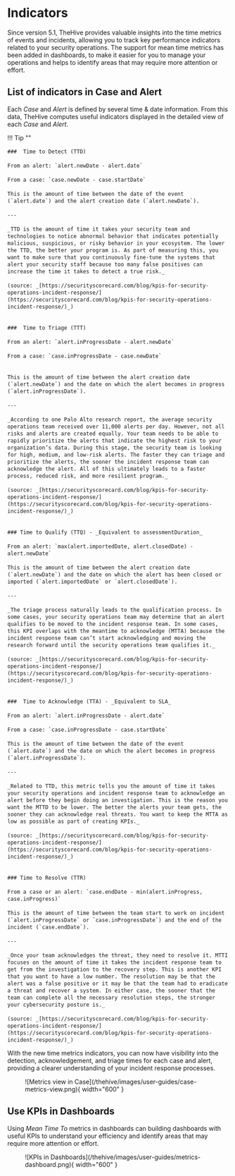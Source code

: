 # Indicators
Since version 5.1, TheHive provides valuable insights into the time metrics of events and incidents, allowing you to track key performance indicators related to your security operations.
The support for mean time metrics has been added in dashboards, to make it easier for you to manage your operations and helps to identify areas that may require more attention or effort.

## List of indicators in Case and Alert

Each _Case_ and _Alert_ is defined by several time & date information. From this data, TheHive computes useful indicators displayed in the detailed view of each _Case_ and _Alert_.

!!! Tip ""

    ###  Time to Detect (TTD)

    From an alert: `alert.newDate - alert.date`

    From a case: `case.newDate - case.startDate`

    This is the amount of time between the date of the event (`alert.date`) and the alert creation date (`alert.newDate`).

    --- 

    _TTD is the amount of time it takes your security team and technologies to notice abnormal behavior that indicates potentially malicious, suspicious, or risky behavior in your ecosystem. The lower the TTD, the better your program is. As part of measuring this, you want to make sure that you continuously fine-tune the systems that alert your security staff because too many false positives can increase the time it takes to detect a true risk._
    
    (source: _[https://securityscorecard.com/blog/kpis-for-security-operations-incident-response/](https://securityscorecard.com/blog/kpis-for-security-operations-incident-response/)_)


    ###  Time to Triage (TTT)

    From an alert: `alert.inProgressDate - alert.newDate`

    From a case: `case.inProgressDate - case.newDate`


    This is the amount of time between the alert creation date (`alert.newDate`) and the date on which the alert becomes in progress (`alert.inProgressDate`).

    --- 

    _According to one Palo Alto research report, the average security operations team received over 11,000 alerts per day. However, not all risks and alerts are created equally. Your team needs to be able to rapidly prioritize the alerts that indicate the highest risk to your organization’s data. During this stage, the security team is looking for high, medium, and low-risk alerts. The faster they can triage and prioritize the alerts, the sooner the incident response team can acknowledge the alert. All of this ultimately leads to a faster process, reduced risk, and more resilient program._

    (source: _[https://securityscorecard.com/blog/kpis-for-security-operations-incident-response/](https://securityscorecard.com/blog/kpis-for-security-operations-incident-response/)_)


    ### Time to Qualify (TTQ) - _Equivalent to assessmentDuration_ 

    From an alert: `max(alert.importedDate, alert.closedDate) - alert.newDate`

    This is the amount of time between the alert creation date (`alert.newDate`) and the date on which the alert has been closed or imported (`alert.importedDate` or `alert.closedDate`).

    --- 

    _The triage process naturally leads to the qualification process. In some cases, your security operations team may determine that an alert qualifies to be moved to the incident response team. In some cases, this KPI overlaps with the meantime to acknowledge (MTTA) because the incident response team can’t start acknowledging and moving the research forward until the security operations team qualifies it._ 
    
    (source: _[https://securityscorecard.com/blog/kpis-for-security-operations-incident-response/](https://securityscorecard.com/blog/kpis-for-security-operations-incident-response/)_)


    ###  Time to Acknowledge (TTA) - _Equivalent to SLA_

    From an alert: `alert.inProgressDate - alert.date`

    From a case: `case.inProgressDate - case.startDate`

    This is the amount of time between the date of the event (`alert.date`) and the date on which the alert becomes in progress (`alert.inProgressDate`).

    --- 

    _Related to TTD, this metric tells you the amount of time it takes your security operations and incident response team to acknowledge an alert before they begin doing an investigation. This is the reason you want the MTTD to be lower. The better the alerts your team gets, the sooner they can acknowledge real threats. You want to keep the MTTA as low as possible as part of creating KPIs._ 
    
    (source: _[https://securityscorecard.com/blog/kpis-for-security-operations-incident-response/](https://securityscorecard.com/blog/kpis-for-security-operations-incident-response/)_)


    ### Time to Resolve (TTR)

    From a case or an alert: `case.endDate - min(alert.inProgress, case.inProgress)`

    This is the amount of time between the team start to work on incident (`alert.inProgressDate` or `case.inProgressDate`) and the end of the incident (`case.endDate`).

    --- 

    _Once your team acknowledges the threat, they need to resolve it. MTTI focuses on the amount of time it takes the incident response team to get from the investigation to the recovery step. This is another KPI that you want to have a low number. The resolution may be that the alert was a false positive or it may be that the team had to eradicate a threat and recover a system. In either case, the sooner that the team can complete all the necessary resolution steps, the stronger your cybersecurity posture is._

    (source: _[https://securityscorecard.com/blog/kpis-for-security-operations-incident-response/](https://securityscorecard.com/blog/kpis-for-security-operations-incident-response/)_)


With the new time metrics indicators, you can now have visibility into the detection, acknowledgement, and triage times for each case and alert, providing a clearer understanding of your incident response processes.


<figure markdown>
  ![Metrics view in Case](/thehive/images/user-guides/case-metrics-view.png){ width="600" }
</figure>


## Use KPIs in Dashboards
Using _Mean Time To_ metrics in dashboards can building dashboards with useful KPIs to understand your efficiency and identify areas that may require more attention or effort.

<figure markdown>
  ![KPIs in Dashboards](/thehive/images/user-guides/metrics-dashboard.png){ width="600" }
</figure>
